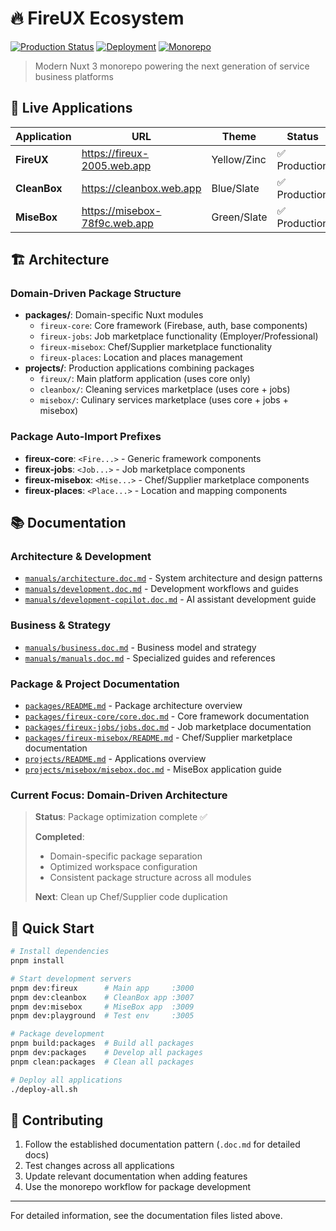 # 🔥 FireUX Ecosystem

[![Production Status](https://img.shields.io/badge/Status-Production-green.svg)](https://fireux-2005.web.app)
[![Deployment](https://img.shields.io/badge/Deployment-Automated-blue.svg)](#)
[![Monorepo](https://img.shields.io/badge/Structure-Monorepo-orange.svg)](#)

> Modern Nuxt 3 monorepo powering the next generation of service business platforms

## 🚀 Live Applications

| Application  | URL                           | Theme       | Status        |
| ------------ | ----------------------------- | ----------- | ------------- |
| **FireUX**   | https://fireux-2005.web.app   | Yellow/Zinc | ✅ Production |
| **CleanBox** | https://cleanbox.web.app      | Blue/Slate  | ✅ Production |
| **MiseBox**  | https://misebox-78f9c.web.app | Green/Slate | ✅ Production |

## 🏗️ Architecture

### Domain-Driven Package Structure

- **packages/**: Domain-specific Nuxt modules
  - `fireux-core`: Core framework (Firebase, auth, base components)
  - `fireux-jobs`: Job marketplace functionality (Employer/Professional)
  - `fireux-misebox`: Chef/Supplier marketplace functionality
  - `fireux-places`: Location and places management
- **projects/**: Production applications combining packages
  - `fireux/`: Main platform application (uses core only)
  - `cleanbox/`: Cleaning services marketplace (uses core + jobs)
  - `misebox/`: Culinary services marketplace (uses core + jobs + misebox)

### Package Auto-Import Prefixes

- **fireux-core**: `<Fire...>` - Generic framework components
- **fireux-jobs**: `<Job...>` - Job marketplace components
- **fireux-misebox**: `<Mise...>` - Chef/Supplier marketplace components
- **fireux-places**: `<Place...>` - Location and mapping components

## 📚 Documentation

### Architecture & Development

- [`manuals/architecture.doc.md`](./manuals/architecture.doc.md) - System architecture and design patterns
- [`manuals/development.doc.md`](./manuals/development.doc.md) - Development workflows and guides
- [`manuals/development-copilot.doc.md`](./manuals/development-copilot.doc.md) - AI assistant development guide

### Business & Strategy

- [`manuals/business.doc.md`](./manuals/business.doc.md) - Business model and strategy
- [`manuals/manuals.doc.md`](./manuals/manuals.doc.md) - Specialized guides and references

### Package & Project Documentation

- [`packages/README.md`](./packages/README.md) - Package architecture overview
- [`packages/fireux-core/core.doc.md`](./packages/fireux-core/core.doc.md) - Core framework documentation
- [`packages/fireux-jobs/jobs.doc.md`](./packages/fireux-jobs/jobs.doc.md) - Job marketplace documentation
- [`packages/fireux-misebox/README.md`](./packages/fireux-misebox/README.md) - Chef/Supplier marketplace documentation
- [`projects/README.md`](./projects/README.md) - Applications overview
- [`projects/misebox/misebox.doc.md`](./projects/misebox/misebox.doc.md) - MiseBox application guide

### Current Focus: Domain-Driven Architecture

> **Status**: Package optimization complete ✅
>
> **Completed**:
>
> - Domain-specific package separation
> - Optimized workspace configuration
> - Consistent package structure across all modules
>
> **Next**: Clean up Chef/Supplier code duplication

## 🚀 Quick Start

```bash
# Install dependencies
pnpm install

# Start development servers
pnpm dev:fireux      # Main app     :3000
pnpm dev:cleanbox    # CleanBox app :3007
pnpm dev:misebox     # MiseBox app  :3009
pnpm dev:playground  # Test env     :3005

# Package development
pnpm build:packages  # Build all packages
pnpm dev:packages    # Develop all packages
pnpm clean:packages  # Clean all packages

# Deploy all applications
./deploy-all.sh
```

## 🤝 Contributing

1. Follow the established documentation pattern (`.doc.md` for detailed docs)
2. Test changes across all applications
3. Update relevant documentation when adding features
4. Use the monorepo workflow for package development

---

For detailed information, see the documentation files listed above.
